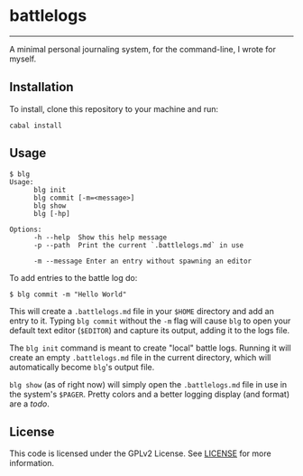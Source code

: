 # battlelogs
- - -
A minimal personal journaling system, for the command-line, I wrote for myself.

## Installation
To install, clone this repository to your machine and run:
```
cabal install
```

## Usage
```
$ blg
Usage:
      blg init
      blg commit [-m=<message>]
      blg show
      blg [-hp]

Options:
      -h --help  Show this help message
      -p --path  Print the current `.battlelogs.md` in use

      -m --message Enter an entry without spawning an editor
```

To add entries to the battle log do:
```
$ blg commit -m "Hello World"
```

This will create a `.battlelogs.md` file in your `$HOME` directory and add an
entry to it. Typing `blg commit` without the `-m` flag will cause `blg` to open
your default text editor (`$EDITOR`) and capture its output, adding it to the
logs file.

The `blg init` command is meant to create "local" battle logs. Running it will
create an empty `.battlelogs.md` file in the current directory, which will
automatically become `blg`'s output file.

`blg show` (as of right now) will simply open the `.battlelogs.md` file in use
in the system's `$PAGER`. Pretty colors and a better logging display (and
format) are a _todo_.

## License
This code is licensed under the GPLv2 License. See [LICENSE](/LICENSE) for more
information.
